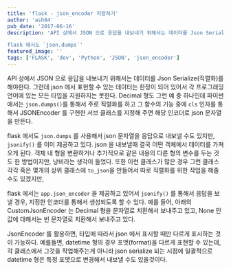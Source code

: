 ```yaml
---
title: 'flask - json_encoder 지정하기'
author: 'ash84'
pub_date: '2017-06-16'
description: 'API 상에서 JSON 으로 응답을 내보내기 위해서는 데이터를 Json Serialize(직렬화)를 해야한다. 그런데 json 에서 표현할 수 있는 데이터는 한정이 되어 있어서 각 프로그래밍 언어에 있는 모든 타입을 지원하지는 못한다. Decimal 형도 그런 예 중 하나인데 파이썬에서는 `json.dumps()`를 통해서 주로 직렬화를 하고 그 함수의 기능 중에 `cls` 인자를 통해서 JSONEncoder 를 구현한 서브 클래스를 지정해 주면 해당 인코더로 json 문자열을 만든다. 

flask 에서도 `json.dumps`'
featured_image: ''
tags: ['FLASK', 'dev', 'Python', 'JSON', 'json_encoder']
---
```


API 상에서 JSON 으로 응답을 내보내기 위해서는 데이터를 Json Serialize(직렬화)를 해야한다. 그런데 json 에서 표현할 수 있는 데이터는 한정이 되어 있어서 각 프로그래밍 언어에 있는 모든 타입을 지원하지는 못한다. Decimal 형도 그런 예 중 하나인데 파이썬에서는 `json.dumps()`를 통해서 주로 직렬화를 하고 그 함수의 기능 중에 `cls` 인자를 통해서 JSONEncoder 를 구현한 서브 클래스를 지정해 주면 해당 인코더로 json 문자열을 만든다. 

flask 에서도 `json.dumps` 를 사용해서 json 문자열을 응답으로 내보낼 수도 있지만, `jsonify()` 를 이미 제공하고 있다. json 을 내보낼때 결국 어떤 객체에서 데이터를 가져오게 된다.  객체 내 형을 변환하거나 추가적으로 같은 내용의 다른 형의 변수를 두는 것도 한 방법이지만, 낭비라는 생각이 들었다. 또한 이런 클래스가 많은 경우 그런 클래스 각각 혹은 몇개의 상위 클래스에 `to_json`을 만들어서 따로 직렬화를 위한 작업을 해줄 수도 있겠지만, 

flask 에서는 `app.json_encoder` 을 제공하고 있어서 `jsonify()` 를 통해서 응답을 보낼 경우, 지정한 인코더를 통해서 생성되도록 할 수 있다. 예를 들어, 아래의 CustomJsonEncoder 는 Decimal 형을 문자열로 치환해서 보내주고 있고, None 인 값에 대해서는 빈 문자열로 치환해서 보내주고 있다. 


<script src="https://gist.github.com/AhnSeongHyun/2329e79ac451edf655789f7243077ef1.js"></script>

JsonEncoder 를 활용하면, 타입에 따라서 json 에서 표시할 때만 다르게 표시하는 것이 가능하다. 예를들면, datetime 형의 경우 포맷(format)을 다르게 표현할 수 있는데, 각 클래스에서 그것을 작업해주는게 아니라 json serialize 되는 시점에 일괄적으로 datetime 형은 특정 포맷으로 변경해서 내보낼 수도 있을것이다. 



